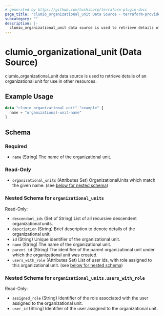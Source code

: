 ```yaml
---
# generated by https://github.com/hashicorp/terraform-plugin-docs
page_title: "clumio_organizational_unit Data Source - terraform-provider-clumio"
subcategory: ""
description: |-
  clumio_organizational_unit data source is used to retrieve details of an organizational unit for use in other resources.
---
```


# clumio_organizational_unit (Data Source)

clumio_organizational_unit data source is used to retrieve details of an organizational unit for use in other resources.

## Example Usage

```terraform
data "clumio_organizational_unit" "example" {
  name = "organizational-unit-name"
}
```

<!-- schema generated by tfplugindocs -->
## Schema

### Required

- `name` (String) The name of the organizational unit.

### Read-Only

- `organizational_units` (Attributes Set) OrganizationalUnits which match the given name. (see [below for nested schema](#nestedatt--organizational_units))

<a id="nestedatt--organizational_units"></a>
### Nested Schema for `organizational_units`

Read-Only:

- `descendant_ids` (Set of String) List of all recursive descendent organizational units.
- `description` (String) Brief description to denote details of the organizational unit.
- `id` (String) Unique identifier of the organizational unit.
- `name` (String) The name of the organizational unit.
- `parent_id` (String) The identifier of the parent organizational unit under which the organizational unit was created.
- `users_with_role` (Attributes Set) List of user ids, with role assigned to this organizational unit. (see [below for nested schema](#nestedatt--organizational_units--users_with_role))

<a id="nestedatt--organizational_units--users_with_role"></a>
### Nested Schema for `organizational_units.users_with_role`

Read-Only:

- `assigned_role` (String) Identifier of the role associated with the user assigned to the organizational unit.
- `user_id` (String) Identifier of the user assigned to the organizational unit.
